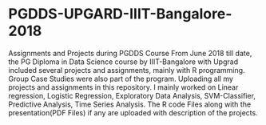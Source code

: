 # PGDDS-UPGARD-IIIT-Bangalore-2018
Assignments and Projects during PGDDS Course
From June 2018 till date, the PG Diploma in Data Science course by IIIT-Bangalore with Upgrad included several projects and assignments, mainly with R programming. Group Case Studies were also part of the program. Uploading all my projects and assignments in this repository. 
I mainly worked on Linear regression, Logistic Regression, Exploratory Data Analysis, SVM-Classifier, Predictive Analysis, Time Series Analysis. 
The R code Files along with the presentation(PDF Files) if any are uploaded with description of the projects.
